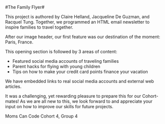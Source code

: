 #The Family Flyer#

<p>This project is authored by Claire Helland, Jacqueline De Guzman, and Racquel Tung.  Together, we programmed an HTML email newsletter to inspire families to travel together.

<p>After our image header, our first feature was our destination of the moment:  Paris, France.

<p>This opening section is followed by 3 areas of content:
<ul>
<li>Featured social media accounts of traveling families
<li>Parent hacks for flying with young children
<li>Tips on how to make your credit card points finance your vacation
</ul>

<p>We have embedded links to real social media accounts and external web articles.

<p>It was a challenging, yet rewarding pleasure to prepare this for our Cohort-mates!  As we are all new to this, we look forward to and appreciate your input on how to improve our skills for future projects.

<p>Moms Can Code Cohort 4, Group 4
